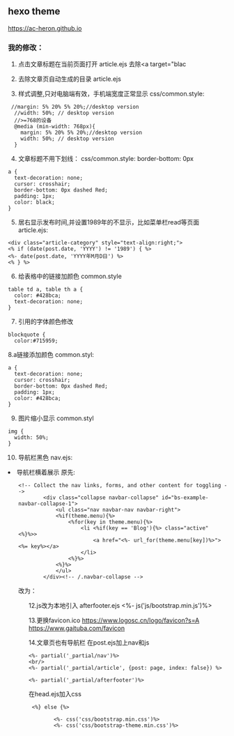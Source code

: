 
## hexo theme
 https://ac-heron.github.io

### 我的修改：

1. 点击文章标题在当前页面打开
article.ejs 
去除<a target="blac

2. 去除文章页自动生成的目录
article.ejs
<!-- <%- toc(post.content, {"list_number":false}) %> -->

3. 样式调整,只对电脑端有效，手机端宽度正常显示
css/common.style:
```
 //margin: 5% 20% 5% 20%;//desktop version
  //width: 50%; // desktop version
  //>=768的设备
  @media (min-width: 768px){ 
    margin: 5% 20% 5% 20%;//desktop version
    width: 50%; // desktop version 
  }
```

4. 文章标题不用下划线：
css/common.style:
border-bottom: 0px 
```
a {
  text-decoration: none;
  cursor: crosshair;
  border-bottom: 0px dashed Red;
  padding: 1px;
  color: black;
}
```

5. 居右显示发布时间,并设置1989年的不显示，比如菜单栏read等页面
article.ejs:
```
<div class="article-category" style="text-align:right;">
<% if (date(post.date, 'YYYY') != '1989') { %>
<%- date(post.date, 'YYYY年M月D日') %>
<% } %>
```

6. 给表格中的链接加颜色
common.style
```
table td a, table th a {
  color: #428bca;
  text-decoration: none;
}
```

7. 引用的字体颜色修改

```
blockquote {
  color:#715959;
```

8.a链接添加颜色
common.styl:

```
a {
  text-decoration: none;
  cursor: crosshair;
  border-bottom: 0px dashed Red;
  padding: 1px;
  color: #428bca;
}
```

9. 图片缩小显示
common.styl
```
img {
  width: 50%;
}

```

10. 导航栏黑色
nav.ejs:
<nav class="navbar navbar-inverse


11. 导航栏横着展示
原先: <ul class="nav navbar-nav navbar-right">
```
<!-- Collect the nav links, forms, and other content for toggling -->
        <div class="collapse navbar-collapse" id="bs-example-navbar-collapse-1">
            <ul class="nav navbar-nav navbar-right">
            <%if(theme.menu){%>
                <%for(key in theme.menu){%>
                    <li <%if(key == 'Blog'){%> class="active" <%}%>>
                        <a href="<%- url_for(theme.menu[key])%>"> <%= key%></a>
                    </li>
                <%}%>
            <%}%>
            </ul>
        </div><!-- /.navbar-collapse -->
```
改为：
 <ul class="nav nav-tabs navbar-right">

12.js改为本地引入
afterfooter.ejs
<%- js('js/bootstrap.min.js')%>


13.更换favicon.ico
https://www.logosc.cn/logo/favicon?s=A
https://www.gaituba.com/favicon

14.文章页也有导航栏
在post.ejs加上nav和js
```
<%- partial('_partial/nav')%>
<br/>
<%- partial('_partial/article', {post: page, index: false}) %>

<%- partial('_partial/afterfooter')%>
```
在head.ejs加入css
```
 <%} else {%>

        <%- css('css/bootstrap.min.css')%>
        <%- css('css/bootstrap-theme.min.css')%>
```
